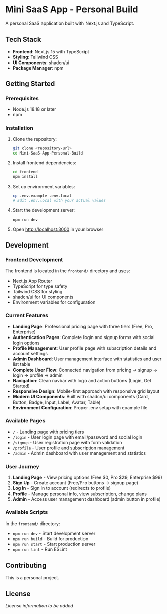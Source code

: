 # Mini SaaS App - Personal Build

A personal SaaS application built with Next.js and TypeScript.

## Tech Stack

- **Frontend**: Next.js 15 with TypeScript
- **Styling**: Tailwind CSS
- **UI Components**: shadcn/ui
- **Package Manager**: npm

## Getting Started

### Prerequisites

- Node.js 18.18 or later
- npm

### Installation

1. Clone the repository:
   ```bash
   git clone <repository-url>
   cd Mini-SaaS-App-Personal-Build
   ```

2. Install frontend dependencies:
   ```bash
   cd frontend
   npm install
   ```

3. Set up environment variables:
   ```bash
   cp .env.example .env.local
   # Edit .env.local with your actual values
   ```

4. Start the development server:
   ```bash
   npm run dev
   ```

5. Open [http://localhost:3000](http://localhost:3000) in your browser

## Development

### Frontend Development

The frontend is located in the `frontend/` directory and uses:
- Next.js App Router
- TypeScript for type safety
- Tailwind CSS for styling
- shadcn/ui for UI components
- Environment variables for configuration

### Current Features

- **Landing Page**: Professional pricing page with three tiers (Free, Pro, Enterprise)
- **Authentication Pages**: Complete login and signup forms with social login options
- **Profile Management**: User profile page with subscription details and account settings
- **Admin Dashboard**: User management interface with statistics and user list table
- **Complete User Flow**: Connected navigation from pricing → signup → login → profile → admin
- **Navigation**: Clean navbar with logo and action buttons (Login, Get Started)
- **Responsive Design**: Mobile-first approach with responsive grid layout
- **Modern UI Components**: Built with shadcn/ui components (Card, Button, Badge, Input, Label, Avatar, Table)
- **Environment Configuration**: Proper .env setup with example file

### Available Pages

- `/` - Landing page with pricing tiers
- `/login` - User login page with email/password and social login
- `/signup` - User registration page with form validation
- `/profile` - User profile and subscription management
- `/admin` - Admin dashboard with user management and statistics

### User Journey

1. **Landing Page** - View pricing options (Free $0, Pro $29, Enterprise $99)
2. **Sign Up** - Create account (Free/Pro buttons → signup page)
3. **Log In** - Sign in to account (redirects to profile)
4. **Profile** - Manage personal info, view subscription, change plans
5. **Admin** - Access user management dashboard (admin button in profile)

### Available Scripts

In the `frontend/` directory:
- `npm run dev` - Start development server
- `npm run build` - Build for production
- `npm run start` - Start production server
- `npm run lint` - Run ESLint

## Contributing

This is a personal project.

## License

*License information to be added*